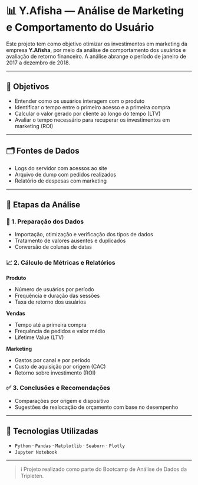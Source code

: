 # 📊 Y.Afisha — Análise de Marketing e Comportamento do Usuário

Este projeto tem como objetivo otimizar os investimentos em marketing da empresa **Y.Afisha**, por meio da análise de comportamento dos usuários e avaliação de retorno financeiro. A análise abrange o período de janeiro de 2017 a dezembro de 2018.

---

## 🎯 Objetivos

- Entender como os usuários interagem com o produto
- Identificar o tempo entre o primeiro acesso e a primeira compra
- Calcular o valor gerado por cliente ao longo do tempo (LTV)
- Avaliar o tempo necessário para recuperar os investimentos em marketing (ROI)

---

## 🗂️ Fontes de Dados

- Logs do servidor com acessos ao site
- Arquivo de dump com pedidos realizados
- Relatório de despesas com marketing

---

## 📌 Etapas da Análise

### 🔧 1. Preparação dos Dados
- Importação, otimização e verificação dos tipos de dados
- Tratamento de valores ausentes e duplicados
- Conversão de colunas de datas

### 📈 2. Cálculo de Métricas e Relatórios

**Produto**
- Número de usuários por período
- Frequência e duração das sessões
- Taxa de retorno dos usuários

**Vendas**
- Tempo até a primeira compra
- Frequência de pedidos e valor médio
- Lifetime Value (LTV)

**Marketing**
- Gastos por canal e por período
- Custo de aquisição por origem (CAC)
- Retorno sobre investimento (ROI)

### ✅ 3. Conclusões e Recomendações
- Comparações por origem e dispositivo
- Sugestões de realocação de orçamento com base no desempenho

---

## 🧰 Tecnologias Utilizadas

- `Python` · `Pandas` · `Matplotlib` · `Seaborn` · `Plotly`
- `Jupyter Notebook`

---

> ℹ️ Projeto realizado como parte do Bootcamp de Análise de Dados da Tripleten.
